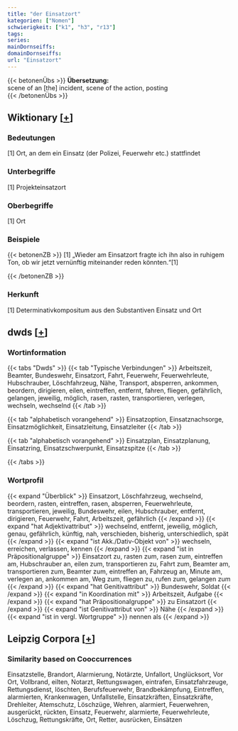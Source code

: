 ```yaml
---
title: "der Einsatzort"
kategorien: ["Nomen"]
schwierigkeit: ["k1", "h3", "r13"]
tags:
series:
mainDornseiffs:
domainDornseiffs:
url: "Einsatzort"
---
```


{{< betonenÜbs >}}
**Übersetzung:**  
scene of an [the] incident, scene of the action, posting  
{{< /betonenÜbs >}}

## Wiktionary [[+](https://de.wiktionary.org/wiki/Einsatzort)]

### Bedeutungen
[1] Ort, an dem ein Einsatz (der Polizei, Feuerwehr etc.) stattfindet  

### Unterbegriffe
[1] Projekteinsatzort  

### Oberbegriffe
[1] Ort  

### Beispiele
{{< betonenZB >}}
[1] „Wieder am Einsatzort fragte ich ihn also in ruhigem Ton, ob wir jetzt vernünftig miteinander reden könnten.“[1]  

{{< /betonenZB >}}
### Herkunft
[1] Determinativkompositum aus den Substantiven Einsatz und Ort  



## dwds [[+](https://www.dwds.de/wb/Einsatzort)]

### Wortinformation
{{< tabs "Dwds" >}}
{{< tab "Typische Verbindungen" >}}
Arbeitszeit, Beamter, Bundeswehr, Einsatzort, Fahrt, Feuerwehr, Feuerwehrleute, Hubschrauber, Löschfahrzeug, Nähe, Transport, absperren, ankommen, beordern, dirigieren, eilen, eintreffen, entfernt, fahren, fliegen, gefährlich, gelangen, jeweilig, möglich, rasen, rasten, transportieren, verlegen, wechseln, wechselnd
{{< /tab >}}

{{< tab "alphabetisch vorangehend" >}}
Einsatzoption, Einsatznachsorge, Einsatzmöglichkeit, Einsatzleitung, Einsatzleiter
{{< /tab >}}

{{< tab "alphabetisch vorangehend" >}}
Einsatzplan, Einsatzplanung, Einsatzring, Einsatzschwerpunkt, Einsatzspitze
{{< /tab >}}

{{< /tabs >}}

### Wortprofil
{{< expand "Überblick" >}} Einsatzort, Löschfahrzeug, wechselnd, beordern, rasten, eintreffen, rasen, absperren, Feuerwehrleute, transportieren, jeweilig, Bundeswehr, eilen, Hubschrauber, entfernt, dirigieren, Feuerwehr, Fahrt, Arbeitszeit, gefährlich {{< /expand >}}
{{< expand "hat Adjektivattribut" >}} wechselnd, entfernt, jeweilig, möglich, genau, gefährlich, künftig, nah, verschieden, bisherig, unterschiedlich, spät {{< /expand >}}
{{< expand "ist Akk./Dativ-Objekt von" >}} wechseln, erreichen, verlassen, kennen {{< /expand >}}
{{< expand "ist in Präpositionalgruppe" >}} Einsatzort zu, rasten zum, rasen zum, eintreffen am, Hubschrauber an, eilen zum, transportieren zu, Fahrt zum, Beamter am, transportieren zum, Beamter zum, eintreffen an, Fahrzeug an, Minute am, verlegen an, ankommen am, Weg zum, fliegen zu, rufen zum, gelangen zum {{< /expand >}}
{{< expand "hat Genitivattribut" >}} Bundeswehr, Soldat {{< /expand >}}
{{< expand "in Koordination mit" >}} Arbeitszeit, Aufgabe {{< /expand >}}
{{< expand "hat Präpositionalgruppe" >}} zu Einsatzort {{< /expand >}}
{{< expand "ist Genitivattribut von" >}} Nähe {{< /expand >}}
{{< expand "ist in vergl. Wortgruppe" >}} nennen als {{< /expand >}}

## Leipzig Corpora [[+](https://corpora.uni-leipzig.de/en/res?word=Einsatzort&corpusId=deu_newscrawl-public_2018)]


### Similarity based on Cooccurrences
Einsatzstelle, Brandort, Alarmierung, Notärzte, Unfallort, Unglücksort, Vor Ort, Vollbrand, eilten, Notarzt, Rettungswagen, eintrafen, Einsatzfahrzeuge, Rettungsdienst, löschten, Berufsfeuerwehr, Brandbekämpfung, Eintreffen, alarmierten, Krankenwagen, Unfallstelle, Einsatzkräften, Einsatzkräfte, Drehleiter, Atemschutz, Löschzüge, Wehren, alarmiert, Feuerwehren, ausgerückt, rückten, Einsatz, Feuerwehr, alarmierte, Feuerwehrleute, Löschzug, Rettungskräfte, Ort, Retter, ausrücken, Einsätzen

